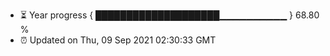 - ⏳ Year progress { ████████████████████▁▁▁▁▁▁▁▁▁▁ } 68.80 %
- ⏰ Updated on Thu, 09 Sep 2021 02:30:33 GMT

